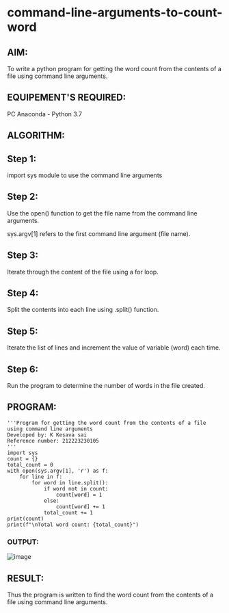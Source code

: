 # command-line-arguments-to-count-word
## AIM:
To write a python program for getting the word count from the contents of a file using command line arguments.
## EQUIPEMENT'S REQUIRED: 
PC
Anaconda - Python 3.7
## ALGORITHM: 
## Step 1:
import sys module to use the command line arguments

## Step 2:
Use the open() function to get the file name from the command line arguments.

sys.argv[1] refers to the first command line argument (file name).

## Step 3:
Iterate through the content of the file using a for loop.

## Step 4:
Split the contents into each line using .split() function.

## Step 5:
Iterate the list of lines and increment the value of variable (word) each time.

## Step 6:
Run the program to determine the number of words in the file created.
## PROGRAM:
```
'''Program for getting the word count from the contents of a file using command line arguments
Developed by: K Kesava sai
Reference number: 212223230105
'''
import sys
count = {}
total_count = 0
with open(sys.argv[1], 'r') as f:
    for line in f:
        for word in line.split():
            if word not in count:
                count[word] = 1
            else:
                count[word] += 1
            total_count += 1
print(count)
print(f"\nTotal word count: {total_count}")
```
### OUTPUT:
![image](https://github.com/Kesavasai20/command-line-arguments-to-count-word/assets/138849303/872dc9ff-8689-4b4a-a8e5-b0762ac9980f)

## RESULT:
Thus the program is written to find the word count from the contents of a file using command line arguments.
